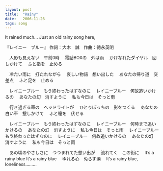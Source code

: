 ```yaml
---
layout: post
title:  "Rainy"
date:   2006-11-26
tags: song
---
```

It rained much… Just an old rainy song here,

『レイニー　ブルー』
作詞：大木　誠　作曲：徳永英明

　人影も見えない　午前0時
　電話BOXの　外は雨
　かけなれたダイヤル　回しかけて
　ふと指を　止める

　冷たい雨に　打たれながら
　哀しい物語　想い出した
　あなたの帰り道　交差点
　ふと足を　止める

　レイニーブルー　もう終わったはずなのに
　レイニーブルー　何故追いかけるの
　あなたの幻　消すように
　私も今日は　そっと雨

　行き過ぎる車の　ヘッドライトが
　ひとりぼっちの　影をつくる
　あなたの白い車　捜しかけて
　ふと瞳を　伏せる

　レイニーブルー　もう終わったはずなのに
　レイニーブルー　何時まで追いかけるの
　あなたの幻　消すように
　私も今日は　そっと雨
　レイニーブルー　もう終わったはずなのに
　レイニーブルー　何故追いかけるの
　あなたの幻　消すように
　私も今日は　そっと雨

　あの頃のやさしさに　つつまれてた想い出が
　流れてく　この街に
　It’s a rainy blue It’s a rainy blue
　ゆれる心　ぬらす涙
　It’s a rainy blue,　
　loneliness………
